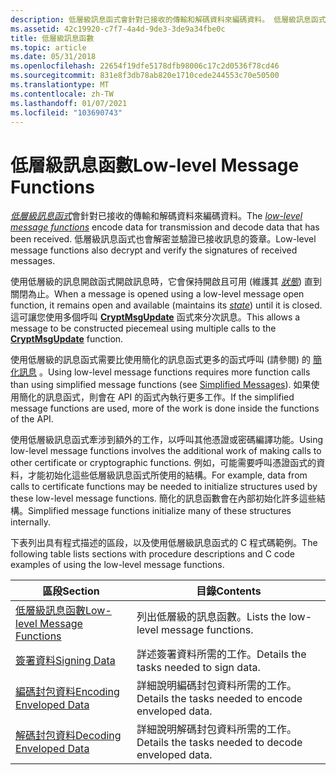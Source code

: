 ```yaml
---
description: 低層級訊息函式會針對已接收的傳輸和解碼資料來編碼資料。 低層級訊息函式也會解密並驗證已接收訊息的簽章。
ms.assetid: 42c19920-c7f7-4a4d-9de3-3de9a34fbe0c
title: 低層級訊息函數
ms.topic: article
ms.date: 05/31/2018
ms.openlocfilehash: 22654f19dfe5178dfb98006c17c2d0536f78cd46
ms.sourcegitcommit: 831e8f3db78ab820e1710cede244553c70e50500
ms.translationtype: MT
ms.contentlocale: zh-TW
ms.lasthandoff: 01/07/2021
ms.locfileid: "103690743"
---
```

# <a name="low-level-message-functions"></a><span data-ttu-id="b513b-104">低層級訊息函數</span><span class="sxs-lookup"><span data-stu-id="b513b-104">Low-level Message Functions</span></span>

<span data-ttu-id="b513b-105">[*低層級訊息函式*](../secgloss/l-gly.md)會針對已接收的傳輸和解碼資料來編碼資料。</span><span class="sxs-lookup"><span data-stu-id="b513b-105">The [*low-level message functions*](../secgloss/l-gly.md) encode data for transmission and decode data that has been received.</span></span> <span data-ttu-id="b513b-106">低層級訊息函式也會解密並驗證已接收訊息的簽章。</span><span class="sxs-lookup"><span data-stu-id="b513b-106">Low-level message functions also decrypt and verify the signatures of received messages.</span></span>

<span data-ttu-id="b513b-107">使用低層級的訊息開啟函式開啟訊息時，它會保持開啟且可用 (維護其 [*狀態*](../secgloss/s-gly.md)) 直到關閉為止。</span><span class="sxs-lookup"><span data-stu-id="b513b-107">When a message is opened using a low-level message open function, it remains open and available (maintains its [*state*](../secgloss/s-gly.md)) until it is closed.</span></span> <span data-ttu-id="b513b-108">這可讓您使用多個呼叫 [**CryptMsgUpdate**](/windows/desktop/api/Wincrypt/nf-wincrypt-cryptmsgupdate) 函式來分次訊息。</span><span class="sxs-lookup"><span data-stu-id="b513b-108">This allows a message to be constructed piecemeal using multiple calls to the [**CryptMsgUpdate**](/windows/desktop/api/Wincrypt/nf-wincrypt-cryptmsgupdate) function.</span></span>

<span data-ttu-id="b513b-109">使用低層級的訊息函式需要比使用簡化的訊息函式更多的函式呼叫 (請參閱) 的 [簡化訊息](simplified-messages.md) 。</span><span class="sxs-lookup"><span data-stu-id="b513b-109">Using low-level message functions requires more function calls than using simplified message functions (see [Simplified Messages](simplified-messages.md)).</span></span> <span data-ttu-id="b513b-110">如果使用簡化的訊息函式，則會在 API 的函式內執行更多工作。</span><span class="sxs-lookup"><span data-stu-id="b513b-110">If the simplified message functions are used, more of the work is done inside the functions of the API.</span></span>

<span data-ttu-id="b513b-111">使用低層級訊息函式牽涉到額外的工作，以呼叫其他憑證或密碼編譯功能。</span><span class="sxs-lookup"><span data-stu-id="b513b-111">Using low-level message functions involves the additional work of making calls to other certificate or cryptographic functions.</span></span> <span data-ttu-id="b513b-112">例如，可能需要呼叫憑證函式的資料，才能初始化這些低層級訊息函式所使用的結構。</span><span class="sxs-lookup"><span data-stu-id="b513b-112">For example, data from calls to certificate functions may be needed to initialize structures used by these low-level message functions.</span></span> <span data-ttu-id="b513b-113">簡化的訊息函數會在內部初始化許多這些結構。</span><span class="sxs-lookup"><span data-stu-id="b513b-113">Simplified message functions initialize many of these structures internally.</span></span>

<span data-ttu-id="b513b-114">下表列出具有程式描述的區段，以及使用低層級訊息函式的 C 程式碼範例。</span><span class="sxs-lookup"><span data-stu-id="b513b-114">The following table lists sections with procedure descriptions and C code examples of using the low-level message functions.</span></span>



| <span data-ttu-id="b513b-115">區段</span><span class="sxs-lookup"><span data-stu-id="b513b-115">Section</span></span>                                                                               | <span data-ttu-id="b513b-116">目錄</span><span class="sxs-lookup"><span data-stu-id="b513b-116">Contents</span></span>                                           |
|---------------------------------------------------------------------------------------|----------------------------------------------------|
| [<span data-ttu-id="b513b-117">低層級訊息函數</span><span class="sxs-lookup"><span data-stu-id="b513b-117">Low-level Message Functions</span></span>](cryptography-functions.md) | <span data-ttu-id="b513b-118">列出低層級的訊息函數。</span><span class="sxs-lookup"><span data-stu-id="b513b-118">Lists the low-level message functions.</span></span>             |
| [<span data-ttu-id="b513b-119">簽署資料</span><span class="sxs-lookup"><span data-stu-id="b513b-119">Signing Data</span></span>](signing-data.md)                                                      | <span data-ttu-id="b513b-120">詳述簽署資料所需的工作。</span><span class="sxs-lookup"><span data-stu-id="b513b-120">Details the tasks needed to sign data.</span></span>             |
| [<span data-ttu-id="b513b-121">編碼封包資料</span><span class="sxs-lookup"><span data-stu-id="b513b-121">Encoding Enveloped Data</span></span>](encoding-enveloped-data.md)                                | <span data-ttu-id="b513b-122">詳細說明編碼封包資料所需的工作。</span><span class="sxs-lookup"><span data-stu-id="b513b-122">Details the tasks needed to encode enveloped data.</span></span> |
| [<span data-ttu-id="b513b-123">解碼封包資料</span><span class="sxs-lookup"><span data-stu-id="b513b-123">Decoding Enveloped Data</span></span>](decoding-enveloped-data.md)                                | <span data-ttu-id="b513b-124">詳細說明解碼封包資料所需的工作。</span><span class="sxs-lookup"><span data-stu-id="b513b-124">Details the tasks needed to decode enveloped data.</span></span> |



 

 

 
